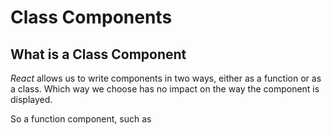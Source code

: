 # Class Components

## What is a Class Component

*React* allows us to write components in two ways, either as a function or
as a class. Which way we choose has no impact on the way the component is
displayed.

So a function component, such as